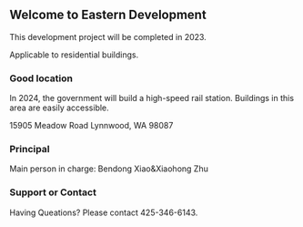 ## Welcome to Eastern Development 

This development project will be completed in 2023.

Applicable to residential buildings.

### Good location

In 2024, the government will build a high-speed rail station. Buildings in this area are easily accessible.

15905 Meadow Road Lynnwood, WA 98087

### Principal

Main person in charge: Bendong Xiao&Xiaohong Zhu

### Support or Contact

Having Queations? Please contact 425-346-6143.
